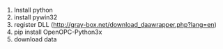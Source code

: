 1. Install python
2. install pywin32
3. register DLL (http://gray-box.net/download_daawrapper.php?lang=en)
4. pip install OpenOPC-Python3x
5. download data
